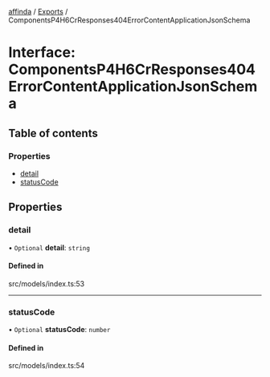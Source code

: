 [affinda](../README.md) / [Exports](../modules.md) / ComponentsP4H6CrResponses404ErrorContentApplicationJsonSchema

# Interface: ComponentsP4H6CrResponses404ErrorContentApplicationJsonSchema

## Table of contents

### Properties

- [detail](ComponentsP4H6CrResponses404ErrorContentApplicationJsonSchema.md#detail)
- [statusCode](ComponentsP4H6CrResponses404ErrorContentApplicationJsonSchema.md#statuscode)

## Properties

### detail

• `Optional` **detail**: `string`

#### Defined in

src/models/index.ts:53

___

### statusCode

• `Optional` **statusCode**: `number`

#### Defined in

src/models/index.ts:54
